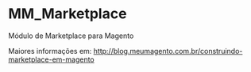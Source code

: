 # MM_Marketplace

Módulo de Marketplace para Magento  

Maiores informações em: http://blog.meumagento.com.br/construindo-marketplace-em-magento

